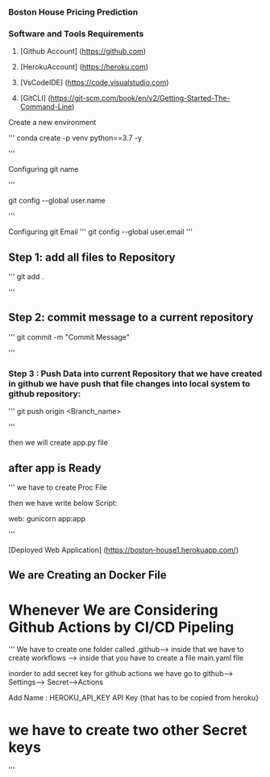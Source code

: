 ### Boston House Pricing Prediction


### Software and Tools Requirements

1. [Github Account] (https://github.com)

2. [HerokuAccount] (https://heroku.com)

3. [VsCodeIDE] (https://code.visualstudio.com)

4. [GitCLI] (https://git-scm.com/book/en/v2/Getting-Started-The-Command-Line)

Create a new environment

'''
conda create -p venv python==3.7 -y

'''

Configuring git name

'''

git config --global user.name 

'''

Configuring  git Email
'''
git config --global user.email 
'''

## Step 1:  add all files to Repository

'''
git add .

'''
## Step 2: commit message to a current repository

'''
git commit -m "Commit Message"

'''

### Step 3 : Push Data into current Repository that we have created in github we have push that file changes into local system to github repository:

'''
git push origin <Branch_name>

'''

then we will create app.py file 


## after app is Ready

'''
we have to create Proc File 

then we have write below Script:


web: gunicorn app:app

'''

[Deployed Web Application] (https://boston-house1.herokuapp.com/)


## We are Creating an Docker File 

# Whenever We are Considering Github Actions by CI/CD Pipeling

'''
We have to create one folder called .github--> inside that we have to create workflows --> inside that 
you have to create a file main.yaml file


inorder to add secret key  for github actions we have go to github--> Settings--> Secret-->Actions

Add Name : HEROKU_API_KEY
API Key {that has to be copied from heroku}

# we have to create two other Secret keys 




'''

